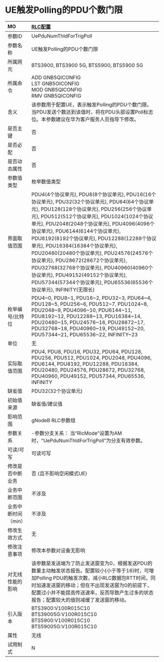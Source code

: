 # UE触发Polling的PDU个数门限<table><thread><tr><th align = "left">MO</th><th align = "left"><a href = "index.html#UE触发Polling的PDU个数门限-5">RLC配置</a></td></tr></thread><tbody><tr><td>参数ID</td><td>UePduNumThldForTrigPoll</td></tr><tr><td>参数名称</td><td>UE触发Polling的PDU个数门限</td></tr><tr><td>所属网元</td><td>BTS3900, BTS3900 5G, BTS5900, BTS5900 5G</td></tr><tr><td>所属命令</td><td>ADD GNB5QICONFIG<br>LST GNB5OICONFIG<br>MOD GNB5QICONFIG<br>RMV GNB5QICONFIG</td></tr><tr><td>含义</td><td>该参数用于配置UE，表示触发Polling的PDU个数门限。当PDU发送个数达到该值时，将在PDU头部设置Poll标志位。本参数建议在华为客户服务人员指导下修改。</td></tr><tr><td>是否主键</td><td>否</td></tr><tr><td>是否必配</td><td>否</td></tr><tr><td>是否动态属性</td><td>否</td></tr><tr><td>参数值类型</td><td>枚举数值类型</td></tr><tr><td>界面取值范围</td><td>PDU4(4个协议单元), PDU8(8个协议单元), PDU16(16个协议单元), PDU32(32个协议单元), PDU64(64个协议单元), PDU128(128个协议单元), PDU256(256个协议单元), PDU512(512个协议单元), PDU1024(1024个协议单元), PDU2048(2048个协议单元), PDU4096(4096个协议单元), PDU6144(6144个协议单元), PDU8192(8192个协议单元), PDU12288(12288个协议单元), PDU16384(16384个协议单元), PDU20480(20480个协议单元), PDU24576(24576个协议单元), PDU28672(28672个协议单元), PDU32768(32768个协议单元), PDU40960(40960个协议单元), PDU49152(49152个协议单元), PDU57344(57344个协议单元), PDU65536(65536个协议单元), INFINITY(无限长)</td></tr><tr><td>枚举编号/比特位</td><td>PDU4~0, PDU8~1, PDU16~2, PDU32~3, PDU64~4, PDU128~5, PDU256~6, PDU512~7, PDU1024~8, PDU2048~9, PDU4096~10, PDU6144~11, PDU8192~12, PDU12288~13, PDU16384~14, PDU20480~15, PDU24576~16, PDU28672~17, PDU32768~18, PDU40960~19, PDU49152~20, PDU57344~21, PDU65536~22, INFINITY~23</td></tr><tr><td>单位</td><td>无</td></tr><tr><td>实际取值范围</td><td>PDU4, PDU8, PDU16, PDU32, PDU64, PDU128, PDU256, PDU512, PDU1024, PDU2048, PDU4096, PDU6144, PDU8192, PDU12288, PDU16384, PDU20480, PDU24576, PDU28672, PDU32768, PDU40960, PDU49152, PDU57344, PDU65536, INFINITY</td></tr><tr><td>缺省值</td><td>PDU32(32个协议单元)</td></tr><tr><td>初始值来源</td><td>缺省值/建议值</td></tr><tr><td>影响范围</td><td>gNodeB RLC参数组</td></tr><tr><td>参数关系</td><td>-参数分支关系：
当“RlcMode”设置为AM时，“UePduNumThldForTrigPoll”为分支有效参数。</td></tr><tr><td>可读/可写</td><td>可读可写</td></tr><tr><td>修改是否中断业务</td><td>否 (且不影响空闲模式UE)</td></tr><tr><td>业务中断范围</td><td>不涉及</td></tr><tr><td>业务中断时间（min）</td><td>不涉及</td></tr><tr><td>修改生效方式</td><td>无</td></tr><tr><td>修改注意事项</td><td>修改本参数对设备无影响</td></tr><tr><td>对无线性能的影响</td><td>该参数是发送端为了防止发送窗变为0，根据发送PDU的数量主动触发状态报告。配置较小(小于等于16)时，可增加Polling PDU的触发次数，减小RLC数据包RTT时间，同时加速发送窗的移动；但在不出现发送窗为0的前提下，配置过小并不能提高传送速率，反而导致产生过多的状态报告；配置较大的值则减缓了发送窗的移动。</td></tr><tr><td>引入版本</td><td>BTS3900:V100R015C10<br>BTS39005G:V100R015C10<br>BTS5900:V100R015C10<br>BTS59005G:V100R015C10</td></tr><tr><td>属性</td><td>无线</td></tr><tr><td>试用制式</td><td>N</td></tr></tbody></table>
